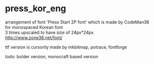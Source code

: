 # press_kor_eng
arrangement of font 'Press Start 2P font' which is made by CodeMan38   
for monospaced Korean font   
3 times upscaled to have size of 24px*24px   
http://www.zone38.net/font/
   
ttf version is cursorily made by mkbitmap, potrace, fontforge   

todo: bolder version, monocraft based version
